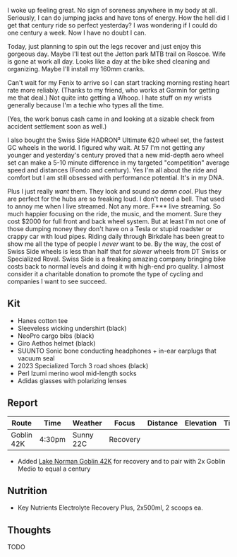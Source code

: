 I woke up feeling great. No sign of soreness anywhere in my body at all. Seriously, I can do jumping jacks and have tons of energy. How the hell did I get that century ride so perfect yesterday? I was wondering if I could do one century a week. Now I have no doubt I can.

Today, just planning to spin out the legs recover and just enjoy this gorgeous day. Maybe I'll test out the Jetton park MTB trail on Roscoe. Wife is gone at work all day. Looks like a day at the bike shed cleaning and organizing. Maybe I'll install my 160mm cranks.

Can't wait for my Fenix to arrive so I can start tracking morning resting heart rate more reliably. (Thanks to my friend, who works at Garmin for getting me that deal.) Not quite into getting a Whoop. I hate stuff on my wrists generally because I'm a techie who types all the time. 

(Yes, the work bonus cash came in and looking at a sizable check from accident settlement soon as well.)

I also bought the Swiss Side HADRON² Ultimate 620 wheel set, the fastest GC wheels in the world.  I figured why wait. At 57 I'm not getting any younger and yesterday's century proved that a new mid-depth aero wheel set can make a 5-10 minute difference in my targeted "competition" average speed and distances (Fondo and century). Yes I'm all about the ride and comfort but I am still obsessed with performance potential. It's in my DNA.

Plus I just really _want_ them. They look and sound _so damn cool_. Plus they are perfect for the hubs are so freaking loud. I don't need a bell. That used to annoy me when I live streamed. Not any more. F*** live streaming. So much happier focusing on the ride, the music, and the moment. Sure they cost $2000 for full front and back wheel system. But at least I'm not one of those dumping money they don't have on a Tesla or stupid roadster or crappy car with loud pipes. Riding daily through Birkdale has been great to show me all the type of people I _never_ want to be. By the way, the cost of Swiss Side wheels is less than half that for _slower_ wheels from DT Swiss or Specialized Roval. Swiss Side is a freaking amazing company bringing bike costs back to normal levels and doing it with high-end pro quality. I almost consider it a charitable donation to promote the type of cycling and companies I want to see succeed.

## Kit

- Hanes cotton tee
- Sleeveless wicking undershirt (black)
- NeoPro cargo bibs (black)
- Giro Aethos helmet (black)
- SUUNTO Sonic bone conducting headphones + in-ear earplugs that vacuum seal
- 2023 Specialized Torch 3 road shoes (black)
- Perl Izumi merino wool mid-length socks
- Adidas glasses with polarizing lenses
## Report

| Route      | Time   | Weather   | Focus    | Distance | Elevation | Time | NPower | TSS |
| ---------- | ------ | --------- | -------- | -------- | --------- | ---- | ------ | --- |
| Goblin 42K | 4:30pm | Sunny 22C | Recovery |          |           |      | 150    |     |

- Added [Lake Norman Goblin 42K](https://www.strava.com/segments/38803916) for recovery and to pair with 2x Goblin Medio to equal a century
## Nutrition

- Key Nutrients Electrolyte Recovery Plus, 2x500ml, 2 scoops ea.
## Thoughts

TODO




